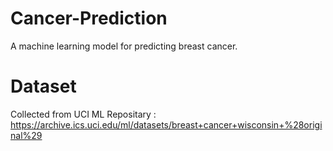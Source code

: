 # Cancer-Prediction
A machine learning model for predicting breast cancer.


# Dataset
Collected from UCI ML Repositary : https://archive.ics.uci.edu/ml/datasets/breast+cancer+wisconsin+%28original%29
